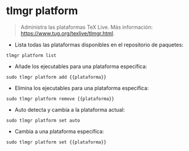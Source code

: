 # tlmgr platform

> Administra las plataformas TeX Live.
> Más información: <https://www.tug.org/texlive/tlmgr.html>.

- Lista todas las plataformas disponibles en el repositorio de paquetes:

`tlmgr platform list`

- Añade los ejecutables para una plataforma específica:

`sudo tlmgr platform add {{plataforma}}`

- Elimina los ejecutables para una plataforma específica:

`sudo tlmgr platform remove {{plataforma}}`

- Auto detecta y cambia a la plataforma actual:

`sudo tlmgr platform set auto`

- Cambia a una plataforma específica:

`sudo tlmgr platform set {{plataforma}}`
